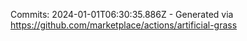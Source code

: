 Commits: 2024-01-01T06:30:35.886Z - Generated via https://github.com/marketplace/actions/artificial-grass
<br>
